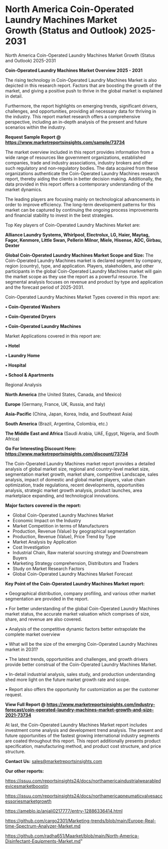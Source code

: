 # North America Coin-Operated Laundry Machines Market Growth (Status and Outlook) 2025-2031
North America Coin-Operated Laundry Machines Market Growth (Status and Outlook) 2025-2031

<Strong> Coin-Operated Laundry Machines Market Overview 2025 - 2031</strong>

The rising technology in Coin-Operated Laundry Machines Market is also depicted in this research report. Factors that are boosting the growth of the market, and giving a positive push to thrive in the global market is explained in detail.

Furthermore, the report highlights on emerging trends, significant drivers, challenges, and opportunities, providing all necessary data for thriving in the industry. This report market research offers a comprehensive perspective, including an in-depth analysis of the present and future scenarios within the industry.

<strong>Request Sample Report @ <a href=https://www.marketreportsinsights.com/sample/73734>https://www.marketreportsinsights.com/sample/73734</a></strong>

The market overview included in this report provides information from a wide range of resources like government organizations, established companies, trade and industry associations, industry brokers and other such regulatory and non-regulatory bodies. The data acquired from these organizations authenticate the Coin-Operated Laundry Machines research report, thereby aiding the clients in better decision making. Additionally, the data provided in this report offers a contemporary understanding of the market dynamics.

The leading players are focusing mainly on technological advancements in order to improve efficiency. The long-term development patterns for this market can be captured by continuing the ongoing process improvements and financial stability to invest in the best strategies.

Top Key players of Coin-Operated Laundry Machines Market are:

<strong>Alliance Laundry Systems, Whirlpool, Electrolux, LG, Haier, Maytag, Fagor, Kenmore, Little Swan, Pellerin Milnor, Miele, Hisense, ADC, Girbau, Dexter</strong>

<strong><b>Global Coin-Operated Laundry Machines Market Scope and Size:</b></strong>
The Coin-Operated Laundry Machines market is declared segment by company, region (country), type, and application. Players, stakeholders, and other participants in the global Coin-Operated Laundry Machines market will gain the market scope as they use the report as a powerful resource. The segmental analysis focuses on revenue and product by type and application and the forecast period of 2025-2031.

Coin-Operated Laundry Machines Market Types covered in this report are:

<strong>• Coin-Operated Washers

• Coin-Operated Dryers

• Coin-Operated Laundry Machines</strong>

Market Applications covered in this report are:

<strong>• Hotel

• Laundry Home

• Hospital

• School & Apartments</strong> 

Regional Analysis

<strong>North America</strong> (the United States, Canada, and Mexico)

<strong>Europe</strong> (Germany, France, UK, Russia, and Italy)

<strong>Asia-Pacific</strong> (China, Japan, Korea, India, and Southeast Asia)

<strong>South America</strong> (Brazil, Argentina, Colombia, etc.)

<strong>The Middle East and Africa</strong> (Saudi Arabia, UAE, Egypt, Nigeria, and South Africa)

<strong>Go For Interesting Discount Here: <a href=https://www.marketreportsinsights.com/discount/73734>https://www.marketreportsinsights.com/discount/73734</a></strong>

The Coin-Operated Laundry Machines market report provides a detailed analysis of global market size, regional and country-level market size, segmentation market growth, market share, competitive Landscape, sales analysis, impact of domestic and global market players, value chain optimization, trade regulations, recent developments, opportunities analysis, strategic market growth analysis, product launches, area marketplace expanding, and technological innovations.

<strong><b>Major factors covered in the report:</b></strong>
<ul>
  <li>Global Coin-Operated Laundry Machines Market </li>
  <li>Economic Impact on the Industry</li>
  <li>Market Competition in terms of Manufacturers</li>
  <li>Production, Revenue (Value) by geographical segmentation</li>
  <li>Production, Revenue (Value), Price Trend by Type</li>
  <li>Market Analysis by Application</li>
  <li>Cost Investigation</li>
  <li>Industrial Chain, Raw material sourcing strategy and Downstream Buyers</li>
  <li>Marketing Strategy comprehension, Distributors and Traders</li>
  <li>Study on Market Research Factors</li>
  <li>Global Coin-Operated Laundry Machines Market Forecast</li>
</ul>

<strong><b>Key Point of the Coin-Operated Laundry Machines Market report:</b></strong>

• Geographical distribution, company profiling, and various other market segmentation are provided in the report.

• For better understanding of the global Coin-Operated Laundry Machines market status, the accurate market valuation which comprises of size, share, and revenue are also covered.

• Analysis of the competitive dynamic factors better extrapolate the complete market overview

• What will be the size of the emerging Coin-Operated Laundry Machines market in 2031?

• The latest trends, opportunities and challenges, and growth drivers provide better construal of the Coin-Operated Laundry Machines Market.

• In-detail industrial analysis, sales study, and production understanding shed more light on the future market growth rate and scope.

• Report also offers the opportunity for customization as per the customer request.

<strong><b>View Full Report @ <a href=https://www.marketreportsinsights.com/industry-forecast/coin-operated-laundry-machines-market-growth-and-size-2021-73734>https://www.marketreportsinsights.com/industry-forecast/coin-operated-laundry-machines-market-growth-and-size-2021-73734</a></b></strong>


At last, the Coin-Operated Laundry Machines Market report includes investment come analysis and development trend analysis. The present and future opportunities of the fastest growing international industry segments are coated throughout this report. This report additionally presents product specification, manufacturing method, and product cost structure, and price structure.

<strong>Contact Us:</strong>
sales@marketreportsinsights.com

<strong>Our other reports:</strong>

<a href=https://issuu.com/reportsinsights24/docs/northamericaindustrialwearabledevicesmarketboostin>https://issuu.com/reportsinsights24/docs/northamericaindustrialwearabledevicesmarketboostin</a>

<a href=https://issuu.com/reportsinsights24/docs/northamericapneumaticvalvesaccessoriesmarketgrowth>https://issuu.com/reportsinsights24/docs/northamericapneumaticvalvesaccessoriesmarketgrowth</a>

<a href=https://ameblo.jp/anjali0217777/entry-12886336414.html>https://ameblo.jp/anjali0217777/entry-12886336414.html</a>

<a href=https://github.com/cargo2301/Marketing-trends/blob/main/Europe-Real-time-Spectrum-Analyzer-Market.md>https://github.com/cargo2301/Marketing-trends/blob/main/Europe-Real-time-Spectrum-Analyzer-Market.md</a>

<a href=https://github.com/radha651/Maarket/blob/main/North-America-Disinfectant-Equipments-Market.md>https://github.com/radha651/Maarket/blob/main/North-America-Disinfectant-Equipments-Market.md</a>"
